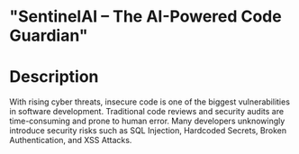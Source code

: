 # "SentinelAI – The AI-Powered Code Guardian"

# Description
With rising cyber threats, insecure code is one of the biggest vulnerabilities in software development. Traditional code reviews and security audits are time-consuming and prone to human error. Many developers unknowingly introduce security risks such as SQL Injection, Hardcoded Secrets, Broken Authentication, and XSS Attacks.
